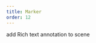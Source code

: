 ```yaml
---
title: Marker
order: 12
---
```


add  Rich text  annotation  to scene

<playground path='tutorial/marker/demo/amap.js' rid='map'></playground>